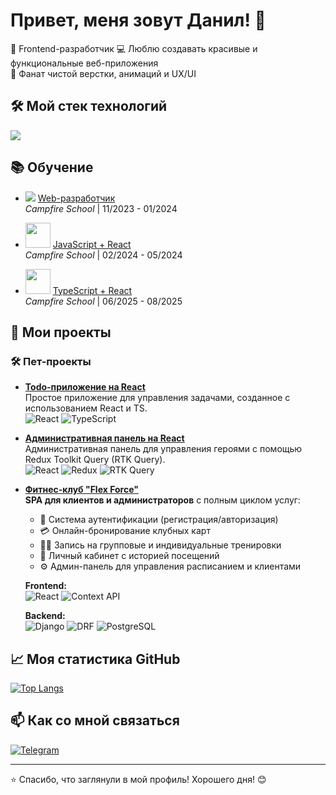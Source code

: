 # Привет, меня зовут Данил! 👋

🚀 Frontend-разработчик
💻 Люблю создавать красивые и функциональные веб-приложения  
🎨 Фанат чистой верстки, анимаций и UX/UI  

## 🛠 Мой стек технологий

<div align="left">
  <img src="https://skillicons.dev/icons?i=html,css,js,ts,react,redux,sass,git,figma,webpack,gulp,postman" />
</div>

## 📚 Обучение  

- <img src="https://img.icons8.com/color/16/000000/code.png"/> [Web-разработчик](https://campfire-school.com/courses/web-developer)  
  *Campfire School* | 11/2023 - 01/2024  

- <img src="https://skillicons.dev/icons?i=js,react" width="40"/> [JavaScript + React](https://campfire-school.com/courses/javascript-react)  
  *Campfire School* | 02/2024 - 05/2024  

- <img src="https://skillicons.dev/icons?i=ts,react" width="40"/> [TypeScript + React](https://campfire-school.com/courses/polnyy-kurs-po-typescript-react)  
  *Campfire School* | 06/2025 - 08/2025

## 🚀 Мои проекты

### 🛠 Пет-проекты
- **[Todo-приложение на React](https://github.com/1Swiftkill1/Todo-list)**  
  Простое приложение для управления задачами, созданное с использованием React и TS.  
  ![React](https://img.shields.io/badge/-React-61DAFB) ![TypeScript](https://img.shields.io/badge/-TypeScript-3178C6)
  
- **[Административная панель на React](https://github.com/1Swiftkill1/hero_admin_panel_react-reduxjs-toolkit-RTK-Query)**  
  Административная панель для управления героями с помощью Redux Toolkit Query (RTK Query).   
  ![React](https://img.shields.io/badge/-React-61DAFB) ![Redux](https://img.shields.io/badge/-Redux-764ABC?logo=redux&logoColor=white)
  ![RTK Query](https://img.shields.io/badge/-RTK_Query-764ABC?logo=redux&logoColor=white)

- **[Фитнес-клуб "Flex Force"](https://github.com/1Swiftkill1/fitnesss1)**  
  **SPA для клиентов и администраторов** с полным циклом услуг:
  - 🔐 Система аутентификации (регистрация/авторизация)
  - 💳 Онлайн-бронирование клубных карт
  - 🏋️‍♂️ Запись на групповые и индивидуальные тренировки
  - 📅 Личный кабинет с историей посещений
  - ⚙️ Админ-панель для управления расписанием и клиентами

  **Frontend:**  
  ![React](https://img.shields.io/badge/-React-61DAFB?logo=react&logoColor=black)
  ![Context API](https://img.shields.io/badge/-Context_API-61DAFB?logo=react&logoColor=black)

  **Backend:**  
  ![Django](https://img.shields.io/badge/-Django-092E20?logo=django&logoColor=white)
  ![DRF](https://img.shields.io/badge/-DRF-092E20?logo=django&logoColor=white)
  ![PostgreSQL](https://img.shields.io/badge/-PostgreSQL-4169E1?logo=postgresql&logoColor=white)


## 📈 Моя статистика GitHub

[![Top Langs](https://github-readme-stats.vercel.app/api/top-langs/?username=1Swiftkill1&layout=compact&theme=radical)](https://github.com/1Swiftkill1)


## 📫 Как со мной связаться

[![Telegram](https://img.shields.io/badge/-Telegram-26A5E4?style=flat-square&logo=telegram&logoColor=white)](https://t.me/Swiftkill)  

---

⭐️ Спасибо, что заглянули в мой профиль! Хорошего дня! 😊
